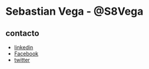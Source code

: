 # Sebastian Vega - @S8Vega

## contacto

- [linkedin](https://www.linkedin.com/in/s8vega/)
- [Facebook](https://www.facebook.com/S8Vega/)
- [twitter](https://twitter.com/S8Vega)
